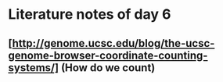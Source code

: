 # Literature notes of day 6

## [http://genome.ucsc.edu/blog/the-ucsc-genome-browser-coordinate-counting-systems/] (How do we count)
